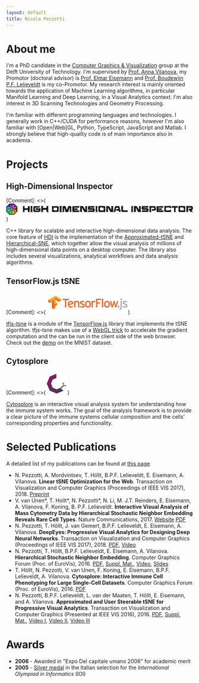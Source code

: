 ```yaml
---
layout: default
title: Nicola Pezzotti
---
```


About me
=======================

I'm a PhD candidate in the [Computer Graphics & Visualization](https://graphics.tudelft.nl/) group at the Delft University of Technology.
I'm supervised by [Prof. Anna Vilanova](https://graphics.tudelft.nl/anna-vilanova/), my Promotor (doctoral advisor) is [Prof. Elmar Eisemann](http://graphics.tudelft.nl/~eisemann/) and [Prof. Boudewijn P.F. Lelieveldt](https://www.lumc.nl/org/radiologie/medewerkers/1008040000252222) is my co-Promotor.
My research interest is mainly oriented towards the application of Machine Learning algorithms, in particular Manifold Learning and Deep Learning, in a Visual Analytics context.
I'm also interest in 3D Scanning Technologies and Geometry Processing.

I'm familiar with different programming languages and technologies. I generally work in C++/CUDA for performance reasons, however I'm also familiar with [Open|Web]GL, Python, TypeScript, JavaScript and Matlab.
I strongly believe that high-quality code is of main importance also in academia.

Projects
================

High-Dimensional Inspector
----
[Comment]: <>(![High-Dimensional Inspector Logo](/images/hdi_logo.png))

C++ library for scalable and interactive high-dimensional data analysis.
The core feature of [HDI](https://github.com/Nicola17/High-Dimensional-Inspector) is the implementation of the [Approximated-tSNE](http://nicola17.github.io/publications/2016_AtSNE.pdf) and [Hierarchical-SNE](http://nicola17.github.io/publications/2016_hsne/preprint.pdf), which together allow the visual analysis of millions of high-dimensional data points on a desktop computer.
The library also includes several visualizations, analytical workflows and data analysis algorithms.

TensorFlow.js tSNE
----
[Comment]: <>(![TensorFlow.js Logo](/images/tfjs_logo.png))

[tfjs-tsne](https://github.com/tensorflow/tfjs-tsne) is a module of the [TensorFlow.js](https://js.tensorflow.org/) library that implements the tSNE algorithm.
tfjs-tsne makes use of a [WebGL trick](https://arxiv.org/abs/1805.10817) to accelerate the gradient computation and the can be run in the client side of the web browser. Check out the [demo](https://nicola17.github.io/tfjs-tsne-demo/) on the MNIST dataset.

Cytosplore
----
[Comment]: <>(![Cytosplore Logo](/images/cytosplore_logo.png))

[Cytosplore](https://www.cytosplore.org/) is an interactive visual analysis system for understanding how the immune system works. The goal of the analysis framework is to provide a clear picture of the immune systems cellular composition and the cells’ corresponding properties and functionality.


Selected Publications
================
A detailed list of my publications can be found at [this page](publications/)

* N. Pezzotti, A. Mordvintsev, T. Höllt, B.P.F. Lelieveldt, E. Eisemann, A. Vilanova. **Linear tSNE Optimization for the Web**. Transaction on Visualization and Computer Graphics (Proceedings of IEEE VIS 2017), 2018. [Preprint](https://arxiv.org/abs/1805.10817)
* V. van Unen\*, T. Hollt\*, N. Pezzotti\*, N. Li, M. J.T. Reinders, E. Eisemann, A. Vilanova, F. Koning, B. P.F. Lelieveldt. **Interactive Visual Analysis of Mass Cytometry Data by Hierarchical Stochastic Neighbor Embedding Reveals Rare Cell Types**. Nature Communications, 2017. [Website](https://www.nature.com/articles/s41467-017-01689-9) [PDF](https://www.nature.com/articles/s41467-017-01689-9.pdf)
* N. Pezzotti, T. Höllt, J. van Gemert, B.P.F. Lelieveldt, E. Eisemann, A. Vilanova. **DeepEyes: Progressive Visual Analytics for Designing Deep Neural Networks**. Transaction on Visualization and Computer Graphics (Proceedings of IEEE VIS 2017), 2018. [PDF](https://graphics.tudelft.nl/Publications-new/2018/PHVLEV18/paper216.pdf), [Video](https://graphics.tudelft.nl/Publications-new/2018/PHVLEV18/file216.avi)
* N. Pezzotti, T. Höllt, B.P.F. Lelieveldt, E. Eisemann, A. Vilanova. **Hierarchical Stochastic Neighbor Embedding**. Computer Graphics Forum (Proc. of EuroVis), 2016. [PDF](publications/2016_hsne/preprint.pdf), [Suppl. Mat.](publications/2016_hsne/experiments.pdf), [Video](publications/2016_hsne/sun_analysis.mp4), [Slides](http://www.slideshare.net/NicolaPezzotti/hierarchical-stochastic-neighbor-embedding)
* T. Höllt, N. Pezzotti, V. van Unen, F. Koning, E. Eisemann, B.P.F. Lelieveldt, A. Vilanova. **Cytosplore: Interactive Immune Cell Phenotyping for Large Single-Cell Datasets**. Computer Graphics Forum (Proc. of EuroVis), 2016. [PDF](https://graphics.tudelft.nl/Publications-new/2016/HPVKELV16/eurovis16_Cytosplore_Interactive_Immune_Cell_Phenotyping_for_Large_Single-Cell_Datasets.pdf)
* N. Pezzotti, B.P.F. Lelieveldt, L. van der Maaten, T. Höllt, E. Eisemann, and A. Vilanova. **Approximated and User Steerable tSNE for Progressive Visual Analytics**. Transaction on Visualization and Computer Graphics (Presented at IEEE VIS 2016), 2016. [PDF](publications/2016_AtSNE.pdf), [Suppl. Mat.](https://www.researchgate.net/publication/303305902_A-tSNE_supplemental_materials), [Video I](https://www.researchgate.net/publication/303305958_A-tSNE_Comparison_on_the_MNIST_dataset), [Video II](https://www.researchgate.net/publication/303305906_A-tSNE_Case_Study_I_-_Mouse_Brain), [Video III](https://www.researchgate.net/publication/303305908_A-tSNE_Case_Study_II_-_Data_Stream)

Awards
================
* **2006** - Awarded in "Expo Del capitale umano 2006" for academic merit
* **2005** - [Silver medal](https://www.olimpiadi-informatica.it/index.php/olimpiadi-italiane-2005.html) in the Italian selection for the *International Olympiad in Informatics* (IOI)
